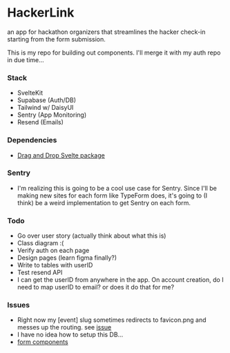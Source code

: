 # HackerLink
an app for hackathon organizers that streamlines the hacker check-in starting from the form submission.

This is my repo for building out components. I'll merge it with my auth repo in due time...

### Stack 
- SvelteKit
- Supabase (Auth/DB)
- Tailwind w/ DaisyUI
- Sentry (App Monitoring)
- Resend (Emails)

### Dependencies 
- [Drag and Drop Svelte package](https://www.npmjs.com/package/svelte-dnd-action)

### Sentry
- I'm realizing this is going to be a cool use case for Sentry. Since I'll be making new sites for each form like TypeForm does, it's going to (I think) be a weird implementation to get Sentry on each form.

### Todo
- Go over user story (actually think about what this is)
- Class diagram :( 
- Verify auth on each page
- Design pages (learn figma finally?)
- Write to tables with userID
- Test resend API
- I can get the userID from anywhere in the app. On account creation, do I need to map userID to email? or does it do that for me?


### Issues
- Right now my [event] slug sometimes redirects to favicon.png and messes up the routing. see [issue](https://github.com/sveltejs/kit/issues/3748)
- I have no idea how to setup this DB...
- [form components](https://tailwindcss-forms.vercel.app/)